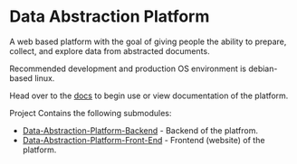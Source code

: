 # Data Abstraction Platform

A web based platform with the goal of giving people the ability to prepare, collect, and explore data from abstracted documents.

Recommended development and production OS environment is debian-based linux.

Head over to the [docs](./docs/README.md) to begin use or view documentation of the platform.

Project Contains the following submodules:
- [Data-Abstraction-Platform-Backend](./Data-Abstraction-Platform-Back-End/) - Backend of the platfrom.
- [Data-Abstraction-Platform-Front-End](./Data-Abstraction-Platform-Front-End/) - Frontend (website) of the platform.